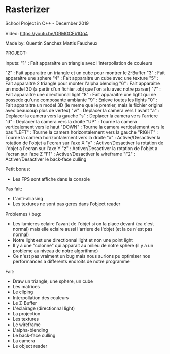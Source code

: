 # Rasterizer
School Project in C++ - December 2019

Video: https://youtu.be/ORMGCEb1Qq4

Made by:
Quentin Sanchez
Mattis Faucheux






PROJECT:

Inputs:
"1" : Fait apparaitre un triangle avec l'interpollation de couleurs

"2" : Fait apparaitre un triangle et un cube pour montrer le Z-Buffer
"3" : Fait apparaitre une sphere
"4" : Fait apparaitre un cube avec une texture
"5" : Fait apparaitre 2 triangle pour monter l'alpha blending
"6" : Fait apparaitre un model 3D (a partir d'un fichier .obj que l'on a lu avec notre parser)
"7" : Fait apparaitre une directionnal light
"8" : Fait apparaitre une light qui ne possede qu'une composante ambiante
"9" : Enleve toutes les lights
"0" : Fait apparaitre un model 3D (le meme que le premier, mais le fichier original avec beaucoup plus de vertex)
"w" : Deplacer la camera vers l'avant
"a" : Deplacer la camera vers la gauche
"s" : Deplacer la camera vers l'arriere
"d" : Deplacer la camera vers la droite
"UP" : Tourne la camera verticalement vers le haut
"DOWN" : Tourne la camera verticalement vers le bas
"LEFT" : Tourne la camera horizontalement vers la gauche
"RIGHT" : Tourne la camera horizontalement vers la droite
"x" : Activer/Desactiver la rotation de l'objet a l'ecran sur l'axe X
"y" : Activer/Desactiver la rotation de l'objet a l'ecran sur l'axe Y
"z" : Activer/Desactiver la rotation de l'objet a l'ecran sur l'axe Z
"F1" : Activer/Desactiver le wireframe
"F2" : Activer/Desactiver le back-face culling

Petit bonus:
- Les FPS sont affiche dans la console

Pas fait:
- L'anti-alliasing
- Les textures ne sont pas geres dans l'object reader

Problemes / bug:
- Les lumieres eclaire l'avant de l'objet si on la place devant (ca c'est normal) mais elle eclaire aussi l'arriere de l'objet (et la ce n'est pas normal)
- Notre light est une directionnal light et non une point light
- Il y a une "colonne" qui apparait au milieu de notre sphere (il y a un probleme au niveau de notre algorithme)
- Ce n'est pas vraiment un bug mais nous aurions pu optimiser nos performances a differents endroits de notre programme

Fait:
- Draw un triangle, une sphere, un cube
- Les matrices
- Le cliping
- Interpollation des couleurs
- Le Z-Buffer
- L'eclairage (directionnal light)
- La projection
- Les textures
- Le wireframe
- L'alpha-blending
- Le back-face culling
- La camera
- Le object reader
